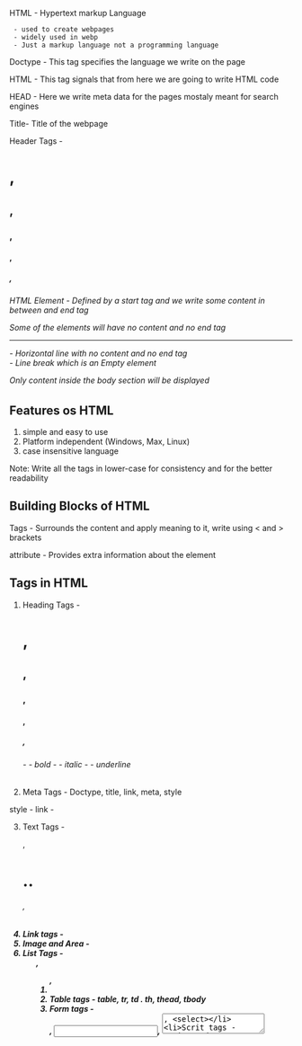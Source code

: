 HTML - Hypertext markup Language

     - used to create webpages
     - widely used in webp
     - Just a markup language not a programming language

Doctype - This tag specifies the language we write on the page

HTML - This tag signals that from here we are going to write HTML code

HEAD - Here we write meta data for the pages mostaly meant for search engines

Title- Title of the webpage

Header Tags - <h1>,<h2>,<h3>,<h4>,<h5>,<h6>

HTML Element - Defined by a start tag and we write some content in between and end tag

Some of the elements will have no content and no end tag

<hr> - Horizontal line with no content and no end tag
<br> - Line break which is an Empty element

Only content inside the body section will be displayed

## Features os HTML

1. simple and easy to use
2. Platform independent (Windows, Max, Linux)
3. case insensitive language

Note: Write all the tags in lower-case for consistency and for the better readability

## Building Blocks of HTML

Tags - Surrounds the content and apply meaning to it, write using < and > brackets

attribute - Provides extra information about the element

<tag attribute-name="attribute-value">

## Tags in HTML

1. Heading Tags - <h1>,<h2>,<h3>,<h4>,<h5>,<h6> - <b></b> - bold - <i></i> - italic - <u></u> - underline

2. Meta Tags - Doctype, title, link, meta, style

style - <style>
.website {
color: teal;
}
</style>
link - <link href="./styles.css" rel="stylesheet">

3. Text Tags - <p>,<h1>..<h6>, <strong><em>
4. Link tags - <a>
5. Image and Area - <img><area>
6. List Tags - <ul>,<ol>,<li>
7. Table tags - table, tr, td . th, thead, tbody
8. Form tags - <form>, <input>, <textarea>, <select>
9. Scrit tags - Script and no-Script

## HTML Text Tags

<b> - bold
<i> - italic
<u> - underline
<strong>
<em> - display content in italic
<mark> - to highlight the text that is of relevance
code - Defines a fragment of computer code
<small> - Defines smaller text e.g. copyright or other side-comments
<sup> - Super Script
<sub> - subscript
<del> - is used to identify text that has been deleted from a document
but retained to show the history of modification to the document
<ins> - is used when a text that has been inserted into a document
<cite> - Defins title of some creative work
<q> - Quotation
<abbr> - abbreviation

<address> - To display Address
&nbsp; - used to add space

## Link Tags

<a> - achor tag , defines a hyperlink which is used to provide link from one page
to other page

      href - Most import attribute of element

      target -  _blank - opens link in a new table_parent, _self, _top

## Image Tags

<img> - Will help us to display images
src - which is source
alt - Alternate text

## List Tags

Ul - Unordered List -> No order is required
Ol - Ordered List - Use it when you are lsiting steps which needs be in order

## HTML CSS

CSS - Cascading Stylesheet to format the layout of our webpage - with CSS you can control the color, font, size of text, element position,
background images and background-color

CSS - can be added to HTML document in 3 ways

Inline - by using style attribute inside HTMl element
Internal - by using <style> element in <head> section
External - by using <link> element to link external CSS

## Javascript execution engines

Chrome - v8
IE - Chakra
Firefox - SpiderMonkey

## HTML FORMS

Required when you want to collect some data from the user.

<form> - used to create HTML form

1. Text Input controls - Single - Password - Multiline
2. Checkbox control
3. Radio Box control
4. Select Box control
5. File Select control
6. Hidden Control
7. clickable button
8. Submit and Reset button

## Block-level elements & Inline elements

- Block level element occupies the entire space of the parent
- Every element has default display value depending on what type it is
- There are two display values : block and inline
- Always starts on new line and takes up the full width available
- occupies entire space of the parent

## Inline elements

- It doesn't start on a new line and only takes up as much width as neccessary
- can not add block level elements to inline elements
- Block Level Elements Inline Elements

---

H1-h6 <span>
table <a>
p <button>
div <sup>
form <sub>
video <textarea>
hr <label>  
address <b>
Header <strong>
footer <img>

span - An inline element used to mark up a part of a text or part of a document

Label - This is used when we have form or input elements

div - is Always used as a container for other elements - defines divison or section in HTMl document - any sort of content can be put inside <div> tag - this is know an DIVISON tag

## HTML DOM ( Document Object Model)

When a page is loaded broswer creates a document object model of the page

Usage : with HTMl DOM javascript can access all the elements of an HTML document, it gets all the power it needs.

       Javascript can add, remove, change all the HTML elements, HTMl attributes, css, styles in the page

       Javascript can react to HTML events and can create new HTML events in the page

## Video and Audio Tags

<Video controls autoplay muted>
<Audio controls autoplay muted>

controls - The browser will ofer controls to allow the user to control
audio playback, volume , pause/resume

autoplay - This audio will automatically begin playback as soon as it can
without waiting for the entire audio file to finish downloading

muted - will mute the audio

## HTML Class

HTML class attribute is used ti specify a class for an element

multiple HTML elements can share the same class

## Padding & margin

Padding - is the space between the text and border

margin - is the space between the elements

## HTML Responsive Webdesign

Responsive webdesign is about creating webpages that look good in all devices

Will automatically adjust for different screen sizes and viewports

to crete responsive website we need <meta> tag

<meta name="viewport" content="width=device-with, Initial-scale=1.0">

meta - This will set the viewport of our page which will give instructions to browser
on how to control page's deminesion and scaling

viewport - This is user's vivisible are of the webpage.
This varies with device.
This will be smaller on mobile phone and larger on computer screen

Initial-scale - Governs the zoom level when page is loaded for the first time.

## Semantic Elements

Elements with meaning

## Semantic

<article> - specifies independent, self-contained content
<aside> - defines some conteent aside from the content it is placed in
<details> - specifies additional details that the user can 
            open and close on demand
<figure>
<header>
<footer>
<main>
<mark>
<nav>
<section>
<summary>
<time>
<h1>
